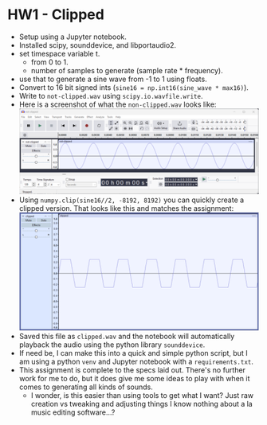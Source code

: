 # HW1 - Clipped
- Setup using a Jupyter notebook.
- Installed scipy, sounddevice, and libportaudio2.
- set timespace variable t.
  - from 0 to 1.
  - number of samples to generate (sample rate * frequency).
- use that to generate a sine wave from -1 to 1 using floats.
- Convert to 16 bit signed ints (`sine16 = np.int16(sine_wave * max16)`).
- Write to `not-clipped.wav` using `scipy.io.wavfile.write`.
- Here is a screenshot of what the `non-clipped.wav` looks like:
![](hw1assets/notclipped.png)
- Using `numpy.clip(sine16//2, -8192, 8192)` you can quickly create a 
clipped version. That looks like this and matches the assignment:
![](hw1assets/clipped.png)
- Saved this file as `clipped.wav` and the notebook will automatically playback 
the audio using the python library `sounddevice`.
- If need be, I can make this into a quick and simple python script, but I
am using a python `venv` and Jupyter notebook with a `requirements.txt`.
- This assignment is complete to the specs laid out. There's no further work for me to do, but it does give me some ideas to play with when it comes to generating all kinds of sounds.
  - I wonder, is this easier than using tools to get what I want? Just raw creation vs tweaking and adjusting things I know nothing about a la music editing software...?